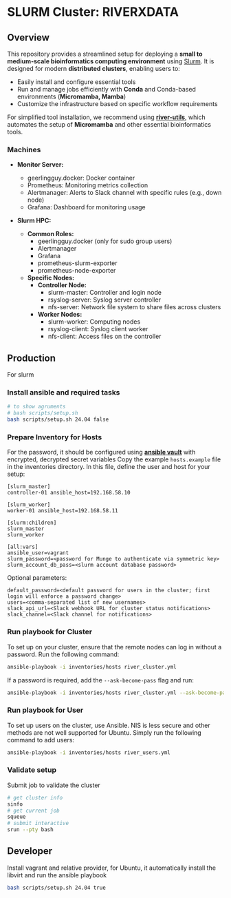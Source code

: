 # SLURM Cluster: RIVERXDATA  

## Overview

This repository provides a streamlined setup for deploying a **small to medium-scale bioinformatics computing environment** using [Slurm](https://slurm.schedmd.com/overview.html). It is designed for modern **distributed clusters**, enabling users to:  

- Easily install and configure essential tools  
- Run and manage jobs efficiently with **Conda** and Conda-based environments (**Micromamba, Mamba**)  
- Customize the infrastructure based on specific workflow requirements  

For simplified tool installation, we recommend using [**river-utils**](https://github.com/riverxdata/river-utils), which automates the setup of **Micromamba** and other essential bioinformatics tools.

### Machines
- **Monitor Server:**
    - geerlingguy.docker: Docker container
    - Prometheus: Monitoring metrics collection
    - Alertmanager: Alerts to Slack channel with specific rules (e.g., down node)
    - Grafana: Dashboard for monitoring usage

- **Slurm HPC:**
    - **Common Roles:**
        - geerlingguy.docker (only for sudo group users)
        - Alertmanager
        - Grafana
        - prometheus-slurm-exporter
        - prometheus-node-exporter
    - **Specific Nodes:**
        - **Controller Node:**
            - slurm-master: Controller and login node
            - rsyslog-server: Syslog server controller
            - nfs-server: Network file system to share files across clusters
        - **Worker Nodes:**
            - slurm-worker: Computing nodes
            - rsyslog-client: Syslog client worker
            - nfs-client: Access files on the controller

## Production
For slurm
### Install ansible and required tasks
```bash
# to show agruments
# bash scripts/setup.sh
bash scripts/setup.sh 24.04 false
```
### Prepare Inventory for Hosts
For the password, it should be configured using [**ansible vault**](https://docs.ansible.com/ansible/2.8/user_guide/vault.html) with encrypted, decrypted secret variables
Copy the example `hosts.example` file in the inventories directory. In this file, define the user and host for your setup:

```
[slurm_master]
controller-01 ansible_host=192.168.58.10

[slurm_worker]
worker-01 ansible_host=192.168.58.11

[slurm:children]
slurm_master
slurm_worker

[all:vars]
ansible_user=vagrant
slurm_password=<password for Munge to authenticate via symmetric key>
slurm_account_db_pass=<slurm account database password>
```

Optional parameters:

```
default_password=<default password for users in the cluster; first login will enforce a password change>
users=<comma-separated list of new usernames>
slack_api_url=<Slack webhook URL for cluster status notifications>
slack_channel=<Slack channel for notifications>
```
### Run playbook for Cluster

To set up on your cluster, ensure that the remote nodes can log in without a password. Run the following command:
```bash
ansible-playbook -i inventories/hosts river_cluster.yml
```

If a password is required, add the `--ask-become-pass` flag and run:

```bash
ansible-playbook -i inventories/hosts river_cluster.yml --ask-become-pass
```

### Run playbook for User
To set up users on the cluster, use Ansible. NIS is less secure and other methods are not well supported for Ubuntu. Simply run the following command to add users:

```bash
ansible-playbook -i inventories/hosts river_users.yml
```

### Validate setup
Submit job to validate the cluster
```bash
# get cluster info
sinfo
# get current job
squeue
# submit interactive
srun --pty bash
```

## Developer
Install vagrant and relative provider, for Ubuntu, it automatically install the libvirt and run the ansible playbook
```bash
bash scripts/setup.sh 24.04 true
```